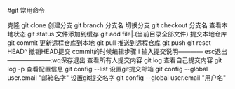 #git 常用命令

克隆 git clone
创建分支 git branch 分支名
切换分支 git checkout 分支名
查看本地状态 git status
文件添加到缓存 git add file|.(当前目录全部文件)
提交本地仓库 git commit
更新远程仓库到本地 git pull
推送到远程仓库 git push
git reset HEAD^ 撤销HEAD提交
commit的时候编辑步骤 i 输入提交说明———— esc退出 ———————:wq保存退出
查看所有人提交内容 git log 
查看自己提交内容 git log -p
查看配置信息 git config --list
设置git提交邮箱 git config --global user.email "邮箱名字"
设置git提交名字 git config --global user.email "用户名"
